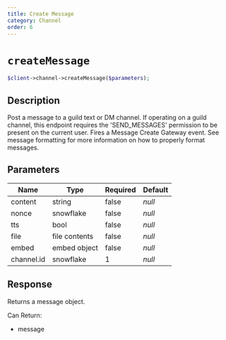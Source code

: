 ```yaml
---
title: Create Message
category: Channel
order: 6
---
```


# `createMessage`

```php
$client->channel->createMessage($parameters);
```

## Description

Post a message to a guild text or DM channel. If operating on a guild channel, this endpoint requires the &#039;SEND_MESSAGES&#039; permission to be present on the current user.  Fires a Message Create Gateway event. See message formatting for more information on how to properly format messages.

## Parameters


Name | Type | Required | Default
--- | --- | --- | ---
content | string | false | *null*
nonce | snowflake | false | *null*
tts | bool | false | *null*
file | file contents | false | *null*
embed | embed object | false | *null*
channel.id | snowflake | 1 | *null*

## Response

Returns a message object.

Can Return:

* message
